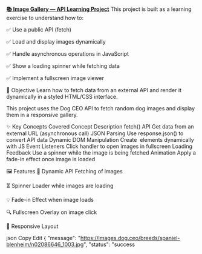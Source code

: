 
[**📚 Image Gallery — API Learning Project**](https://vikash308.github.io/image-gallery/)
This project is built as a learning exercise to understand how to:

✅ Use a public API (fetch)

✅ Load and display images dynamically

✅ Handle asynchronous operations in JavaScript

✅ Show a loading spinner while fetching data

✅ Implement a fullscreen image viewer

🚀 Objective
Learn how to fetch data from an external API and render it dynamically in a styled HTML/CSS interface.

This project uses the Dog CEO API to fetch random dog images and display them in a responsive gallery.

✨ Key Concepts Covered
Concept	Description
fetch() API	Get data from an external URL (asynchronous call)
JSON Parsing	Use response.json() to convert API data
Dynamic DOM Manipulation	Create <img> elements dynamically with JS
Event Listeners	Click handler to open images in fullscreen
Loading Feedback	Use a spinner while the image is being fetched
Animation	Apply a fade-in effect once image is loaded

🖼️ Features
🔁 Dynamic API Fetching of images

⏳ Spinner Loader while images are loading

💡 Fade-in Effect when image loads

🔍 Fullscreen Overlay on image click

📱 Responsive Layout



json
Copy
Edit
{
  "message": "https://images.dog.ceo/breeds/spaniel-blenheim/n02086646_1003.jpg",
  "status": "success
